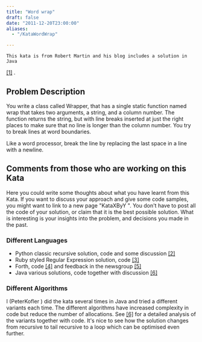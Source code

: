 ```yaml
---
title: "Word wrap"
draft: false
date: "2011-12-20T23:00:00"
aliases:
  - "/KataWordWrap"

---
```

    This kata is from Robert Martin and his blog includes a solution in Java
[\[1\]](http://thecleancoder.blogspot.com/2010/10/craftsman-62-dark-path.html)
.

Problem Description
-------------------

You write a class called Wrapper, that has a single static function
named wrap that takes two arguments, a string, and a column number. The
function returns the string, but with line breaks inserted at just the
right places to make sure that no line is longer than the column number.
You try to break lines at word boundaries.

Like a word processor, break the line by replacing the last space in a
line with a newline.

Comments from those who are working on this Kata
------------------------------------------------

Here you could write some thoughts about what you have learnt from this
Kata. If you want to discuss your approach and give some code samples,
you might want to link to a new page "KataXByY ". You don't have to post
all the code of your solution, or claim that it is the best possible
solution. What is interesting is your insights into the problem, and
decisions you made in the past.

### Different Languages

-   Python classic recursive solution, code and some discussion
    [\[2\]](http://mentalpandiculation.com/2011/01/word-wrap-kata-in-python/)
-   Ruby styled Regular Expression solution, code
    [\[3\]](http://hg.code-cop.org/ruby-katas/src/tip/kata/word_wrap/20110713/)
-   Forth, code
    [\[4\]](http://hg.code-cop.org/forth-katas/src/tip/kata/word_wrap/20101129-improved/)
    and feedback in the newsgroup
    [\[5\]](https://groups.google.com/group/comp.lang.forth/browse_thread/thread/f026da51bc4968b2)
-   Java various solutions, code together with discussion
    [\[6\]](http://blog.code-cop.org/2011/08/word-wrap-kata-variants.html)

### Different Algorithms

I (PeterKofler ) did the kata several times in Java and tried a
different variants each time. The different algorithms have increased
complexity in code but reduce the number of allocations. See
[\[6\]](http://blog.code-cop.org/2011/08/word-wrap-kata-variants.html)
for a detailed analysis of the variants together with code. It's nice to
see how the solution changes from recursive to tail recursive to a loop
which can be optimised even further.


